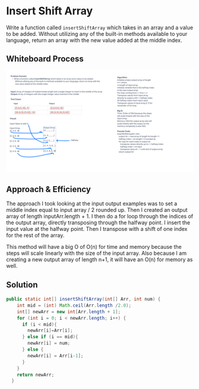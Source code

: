 # Insert Shift Array

Write a function called `insertShiftArray` which takes in an array and a value to be added. Without utilizing any of the built-in methods available to your language, return an array with the new value added at the middle index.

## Whiteboard Process
![Whiteboard](insertShiftArray.png)

## Approach & Efficiency

The approach I took looking at the input output examples was to set a middle index equal to input array / 2 rounded up.  Then I created an output array of length inputArr.length + 1.  I then do a for loop through the indices of the output array, directly transposing through the halfway point.  I insert the input value at the halfway point.  Then I transpose with a shift of one index for the rest of the array.

This method will have a big O of O(n) for time and memory because the steps will scale linearly with the size of the input array.  Also because I am creating a new output array of length n+1, it will have an O(n) for memory as well.

## Solution
```java
public static int[] insertShiftArray(int[] Arr, int num) {
    int mid = (int) Math.ceil(Arr.length /2.0);
    int[] newArr = new int[Arr.length + 1];
    for (int i = 0; i < newArr.length; i++) {
      if (i < mid){
        newArr[i]=Arr[i];
      } else if (i == mid){
        newArr[i] = num;
      } else {
        newArr[i] = Arr[i-1];
      }
    }
    return newArr;
  }
  ```
